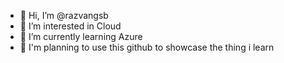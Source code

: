 - 👋 Hi, I’m @razvangsb
- 👀 I’m interested in Cloud
- 🌱 I’m currently learning Azure
- 🎯 I'm planning to use this github to showcase the thing i learn
